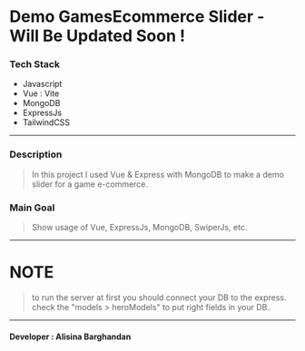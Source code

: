 # Demo GamesEcommerce Slider - Will Be Updated Soon !

### Tech Stack
- Javascript
- Vue : Vite
- MongoDB
- ExpressJs
- TailwindCSS
------------


### Description
> In this project I used Vue & Express with MongoDB to make a demo slider for a game e-commerce.

### Main Goal
> Show usage of Vue, ExpressJs, MongoDB, SwiperJs, etc. 

------------

# NOTE

> to run the server at first you should connect your DB to the express.
> check the "models > heroModels" to put right fields in your DB.

------------


#### Developer : Alisina Barghandan
